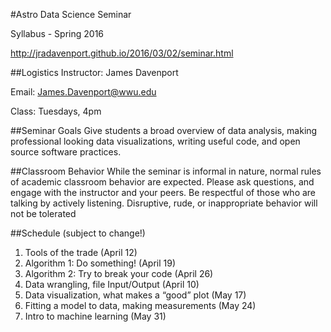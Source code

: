 #Astro Data Science Seminar

Syllabus - Spring 2016

http://jradavenport.github.io/2016/03/02/seminar.html


##Logistics
Instructor: James Davenport

Email: James.Davenport@wwu.edu

Class: Tuesdays, 4pm


##Seminar Goals
Give students a broad overview of data analysis, making professional looking data visualizations, writing useful code, and open source software practices.


##Classroom Behavior
While the seminar is informal in nature, normal rules of academic classroom behavior are expected. Please ask questions, and engage with the instructor and your peers. Be respectful of those who are talking by actively listening. Disruptive, rude, or inappropriate behavior will not be tolerated


##Schedule (subject to change!)
1. Tools of the trade						(April 12)
2. Algorithm 1: Do something!				(April 19)
3. Algorithm 2: Try to break your code			(April 26)
4. Data wrangling, file Input/Output			(April 10)
5. Data visualization, what makes a “good” plot		(May 17)
6. Fitting a model to data, making measurements	(May 24)
7. Intro to machine learning				(May 31)
